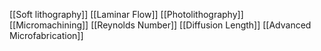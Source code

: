 [[Soft lithography]]
[[Laminar Flow]]
[[Photolithography]]
[[Micromachining]]
[[Reynolds Number]]
[[Diffusion Length]]
[[Advanced Microfabrication]]
